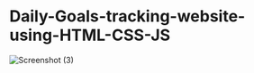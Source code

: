 # Daily-Goals-tracking-website-using-HTML-CSS-JS


![Screenshot (3)](https://github.com/user-attachments/assets/51ca7266-b966-4e4c-a220-543ac20485ca)
